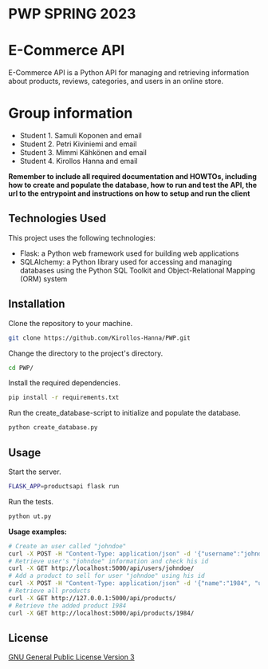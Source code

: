 # PWP SPRING 2023
# E-Commerce API
E-Commerce API is a Python API for managing and retrieving information about products, reviews, categories, and users in an online store.
# Group information
* Student 1. Samuli Koponen and email
* Student 2. Petri Kiviniemi and email
* Student 3. Mimmi Kähkönen and email
* Student 4. Kirollos Hanna and email

__Remember to include all required documentation and HOWTOs, including how to create and populate the database, how to run and test the API, the url to the entrypoint and instructions on how to setup and run the client__

## Technologies Used

This project uses the following technologies:

* Flask: a Python web framework used for building web applications
* SQLAlchemy: a Python library used for accessing and managing databases using the Python SQL Toolkit and Object-Relational Mapping (ORM) system

## Installation

Clone the repository to your machine.

```bash
git clone https://github.com/Kirollos-Hanna/PWP.git
```
Change the directory to the project's directory.

```bash
cd PWP/
```
Install the required dependencies.
```bash
pip install -r requirements.txt
```
Run the create_database-script to initialize and populate the database.
```bash
python create_database.py
```
## Usage

Start the server.
```bash
FLASK_APP=productsapi flask run
```
Run the tests.
```bash
python ut.py
```
**Usage examples:**
```bash
# Create an user called "johndoe"
curl -X POST -H "Content-Type: application/json" -d '{"username":"johndoe", "password":"password", "email":"johndoe@mail.com", "role":"Seller"}' http://localhost:5000/api/users/
# Retrieve user's "johndoe" information and check his id
curl -X GET http://localhost:5000/api/users/johndoe/
# Add a product to sell for user "johndoe" using his id
curl -X POST -H "Content-Type: application/json" -d '{"name":"1984", "user_id": 4, "price":19.99, "description":"Written by George Orwell", "categories":["Books"]}' http://localhost:5000/api/products/
# Retrieve all products
curl -X GET http://127.0.0.1:5000/api/products/
# Retrieve the added product 1984
curl -X GET http://localhost:5000/api/products/1984/

```
## License

[GNU General Public License Version 3](https://github.com/Kirollos-Hanna/PWP/blob/main/LICENSE)
